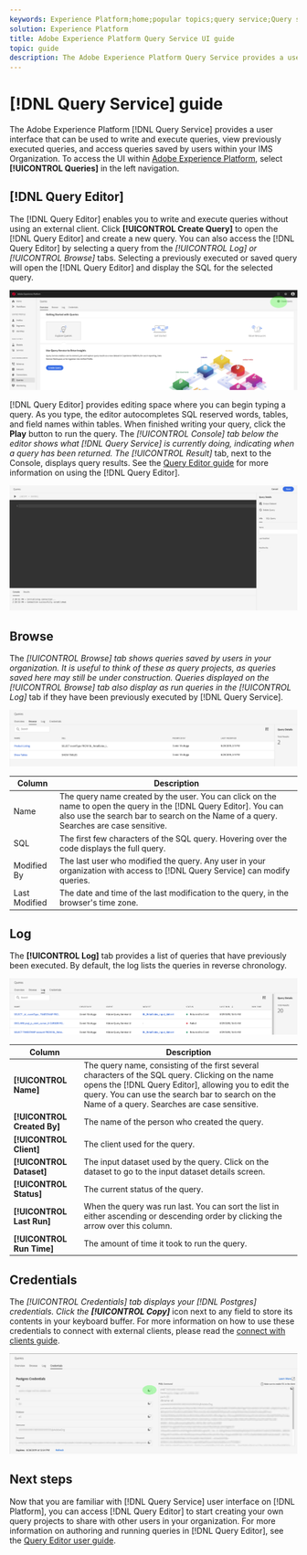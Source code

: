 ```yaml
---
keywords: Experience Platform;home;popular topics;query service;Query service;query
solution: Experience Platform
title: Adobe Experience Platform Query Service UI guide
topic: guide
description: The Adobe Experience Platform Query Service provides a user interface that can be used to write and execute queries, view previously executed queries, and access queries saved by users within your IMS Organization.
---
```


# [!DNL Query Service] guide

The Adobe Experience Platform [!DNL Query Service] provides a user interface that can be used to write and execute queries, view previously executed queries, and access queries saved by users within your IMS Organization. To access the UI within [Adobe Experience Platform][platform-ui], select **[!UICONTROL Queries]** in the left navigation.

## [!DNL Query Editor]

The [!DNL Query Editor] enables you to write and execute queries without using an external client. Click **[!UICONTROL Create Query]** to open the [!DNL Query Editor] and create a new query. You can also access the [!DNL Query Editor] by selecting a query from the **[!UICONTROL Log]* or *[!UICONTROL Browse]** tabs. Selecting a previously executed or saved query will open the [!DNL Query Editor] and display the SQL for the selected query.

![Image](../images/queries/ui-overview/overview.png)

[!DNL Query Editor] provides editing space where you can begin typing a query. As you type, the editor autocompletes SQL reserved words, tables, and field names within tables. When finished writing your query, click the **Play** button to run the query. The **[!UICONTROL Console]* tab below the editor shows what [!DNL Query Service] is currently doing, indicating when a query has been returned. The *[!UICONTROL Result]** tab, next to the Console, displays query results. See the [Query Editor guide][query-editor] for more information on using the [!DNL Query Editor].

![Image](../images/queries/ui-overview/query-editor.png)

## Browse

The **[!UICONTROL Browse]* tab shows queries saved by users in your organization. It is useful to think of these as query projects, as queries saved here may still be under construction. Queries displayed on the *[!UICONTROL Browse]* tab also display as run queries in the *[!UICONTROL Log]** tab if they have been previously executed by [!DNL Query Service].

![Image](../images/queries/ui-overview/browse.png)

| Column | Description |
| --- | --- |
| Name | The query name created by the user. You can click on the name to open the query in the [!DNL Query Editor]. You can also use the search bar to search on the Name of a query. Searches are case sensitive. |
| SQL | The first few characters of the SQL query. Hovering over the code displays the full query. |
| Modified By | The last user who modified the query. Any user in your organization with access to [!DNL Query Service] can modify queries. |
| Last Modified | The date and time of the last modification to the query, in the browser's time zone. |

## Log

The **[!UICONTROL Log]** tab provides a list of queries that have previously been executed. By default, the log lists the queries in reverse chronology.

![Image](../images/queries/ui-overview/log.png)

| Column | Description |
| --- | --- |
| **[!UICONTROL Name]** | The query name, consisting of the first several characters of the SQL query. Clicking on the name opens the [!DNL Query Editor], allowing you to edit the query. You can use the search bar to search on the Name of a query. Searches are case sensitive. |
| **[!UICONTROL Created By]** | The name of the person who created the query. |
| **[!UICONTROL Client]** | The client used for the query. |
| **[!UICONTROL Dataset]** | The input dataset used by the query. Click on the dataset to go to the input dataset details screen. |
|**[!UICONTROL Status]** | The current status of the query. |
| **[!UICONTROL Last Run]** | When the query was run last. You can sort the list in either ascending or descending order by clicking the arrow over this column. |
| **[!UICONTROL Run Time]** | The amount of time it took to run the query. |

## Credentials

The **[!UICONTROL Credentials]* tab displays your [!DNL Postgres] credentials. Click the **[!UICONTROL Copy]*** icon next to any field to store its contents in your keyboard buffer. For more information on how to use these credentials to connect with external clients, please read the [connect with clients guide][connect-clients].

![Image](../images/queries/ui-overview/credentials.png)

## Next steps

Now that you are familiar with [!DNL Query Service] user interface on [!DNL Platform], you can access [!DNL Query Editor] to start creating your own query projects to share with other users in your organization. For more information on authoring and running queries in [!DNL Query Editor], see the [Query Editor user guide][query-editor].

[platform-ui]: https://platform.adobe.com
[query-editor]: user-guide.md
[connect-clients]: ../clients/overview.md
